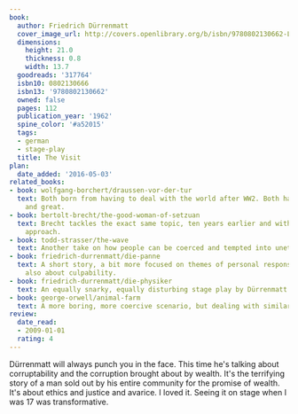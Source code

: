 ```yaml
---
book:
  author: Friedrich Dürrenmatt
  cover_image_url: http://covers.openlibrary.org/b/isbn/9780802130662-L.jpg
  dimensions:
    height: 21.0
    thickness: 0.8
    width: 13.7
  goodreads: '317764'
  isbn10: 0802130666
  isbn13: '9780802130662'
  owned: false
  pages: 112
  publication_year: '1962'
  spine_color: '#a52015'
  tags:
  - german
  - stage-play
  title: The Visit
plan:
  date_added: '2016-05-03'
related_books:
- book: wolfgang-borchert/draussen-vor-der-tur
  text: Both born from having to deal with the world after WW2. Both harsh and depressing
    and great.
- book: bertolt-brecht/the-good-woman-of-setzuan
  text: Brecht tackles the exact same topic, ten years earlier and with a wildly different
    approach.
- book: todd-strasser/the-wave
  text: Another take on how people can be coerced and tempted into unethical conformity.
- book: friedrich-durrenmatt/die-panne
  text: A short story, a bit more focused on themes of personal responsibility, but
    also about culpability.
- book: friedrich-durrenmatt/die-physiker
  text: An equally snarky, equally disturbing stage play by Dürrenmatt.
- book: george-orwell/animal-farm
  text: A more boring, more coercive scenario, but dealing with similar questions.
review:
  date_read:
  - 2009-01-01
  rating: 4
---
```


Dürrenmatt will always punch you in the face. This time he's talking about corruptability and the corruption brought
about by wealth. It's the terrifying story of a man sold out by his entire community for the promise of wealth. It's
about ethics and justice and avarice. I loved it. Seeing it on stage when I was 17 was transformative.
